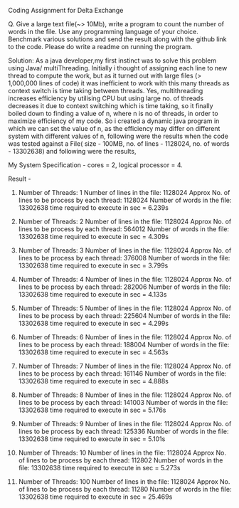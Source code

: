 Coding Assignment for Delta Exchange

Q. Give a large text file(~> 10Mb), write a program to count the number of words in the file.
Use any programming language of your choice.
Benchmark various solutions and send the result along with the github link to the code.
Please do write a readme on running the program.


Solution:
As a java developer,my first instinct was to solve this problem using Java/ multiThreading. Initially i thought of assigning each line to new thread to compute the work, but as it turned out with large files (> 1,000,000 lines of code) it was inefficient to work with this many threads as context switch is time taking between threads. Yes, multithreading increases efficiency by utilising CPU but using large no. of  threads decreases it due to context switching which is time taking, so it finally boiled down to finding a value of n, where n is no of threads, in order to maximize efficiency of my code.
So i created a dynamic java program in which we can set the value of n, as the efficiency may differ on different system with different values of n, following were the results when the code was tested against a File( size - 100MB, no. of lines - 1128024, no. of words - 13302638) and following were the results,


My System Specification - 
cores = 2,
logical processor = 4.

Result - 
1. Number of Threads: 1
Number of lines in the file: 1128024
Approx No. of lines to be process by each thread: 1128024
Number of words in the file: 13302638
time required to execute in sec = 6.239s


2. Number of Threads: 2
Number of lines in the file: 1128024
Approx No. of lines to be process by each thread: 564012
Number of words in the file: 13302638
time required to execute in sec = 4.309s



3. Number of Threads: 3
Number of lines in the file: 1128024
Approx No. of lines to be process by each thread: 376008
Number of words in the file: 13302638
time required to execute in sec = 3.799s



4. Number of Threads: 4
Number of lines in the file: 1128024
Approx No. of lines to be process by each thread: 282006
Number of words in the file: 13302638
time required to execute in sec = 4.133s



5. Number of Threads: 5
Number of lines in the file: 1128024
Approx No. of lines to be process by each thread: 225604
Number of words in the file: 13302638
time required to execute in sec = 4.299s


6. Number of Threads: 6
Number of lines in the file: 1128024
Approx No. of lines to be process by each thread: 188004
Number of words in the file: 13302638
time required to execute in sec = 4.563s



7. Number of Threads: 7
Number of lines in the file: 1128024
Approx No. of lines to be process by each thread: 161146
Number of words in the file: 13302638
time required to execute in sec = 4.888s


8. Number of Threads: 8
Number of lines in the file: 1128024
Approx No. of lines to be process by each thread: 141003
Number of words in the file: 13302638
time required to execute in sec = 5.176s


9. Number of Threads: 9
Number of lines in the file: 1128024
Approx No. of lines to be process by each thread: 125336
Number of words in the file: 13302638
time required to execute in sec = 5.101s


10. Number of Threads: 10
Number of lines in the file: 1128024
Approx No. of lines to be process by each thread: 112802
Number of words in the file: 13302638
time required to execute in sec = 5.273s


11. Number of Threads: 100
Number of lines in the file: 1128024
Approx No. of lines to be process by each thread: 11280
Number of words in the file: 13302638
time required to execute in sec = 25.469s
